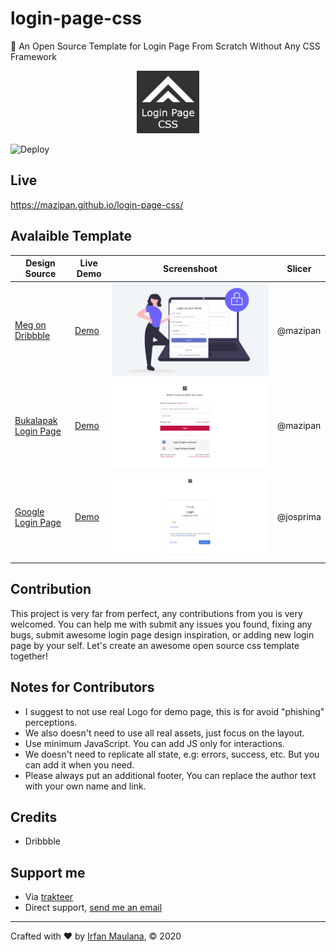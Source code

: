 # login-page-css

🔐 An Open Source Template for Login Page From Scratch Without Any CSS Framework

<p align="center">
 <img src="src/assets/logo.png" width="100"/>
</p>

![Deploy](https://github.com/mazipan/login-page-css/workflows/Deploy/badge.svg?branch=master)

## Live

https://mazipan.github.io/login-page-css/

## Avalaible Template

| Design Source | Live Demo | Screenshoot | Slicer |
|---|---|---|---|
| [Meg on Dribbble](https://dribbble.com/shots/3666951-Log-in-to-your-store) |  [Demo](https://mazipan.github.io/login-page-css/01-shopify/index.html) | ![](screenshoots/01-shopify.png) | @mazipan |
| [Bukalapak Login Page](https://www.bukalapak.com/login) |  [Demo](https://mazipan.github.io/login-page-css/02-bukalapak/index.html) | ![](screenshoots/02-bukalapak.png) | @mazipan |
| [Google Login Page](https://www.google.co.id/login) |  [Demo](https://mazipan.github.io/login-page-css/03-google/index.html) | ![](screenshoots/03-google.png) | @josprima |


## Contribution

This project is very far from perfect, any contributions from you is very welcomed. You can help me with submit any issues you found, fixing any bugs, submit awesome login page design inspiration, or adding new login page by your self.
Let's create an awesome open source css template together!

## Notes for Contributors

- I suggest to not use real Logo for demo page, this is for avoid "phishing" perceptions.
- We also doesn't need to use all real assets, just focus on the layout.
- Use minimum JavaScript. You can add JS only for interactions.
- We doesn't need to replicate all state, e.g: errors, success, etc. But you can add it when you need.
- Please always put an additional footer, You can replace the author text with your own name and link.

## Credits

- Dribbble

## Support me

- Via [trakteer](https://trakteer.id/mazipan)
- Direct support, [send me an email](mailto:mazipanneh@gmail.com)

---

Crafted with ❤️ by [Irfan Maulana](https://mazipan.space/), © 2020 
